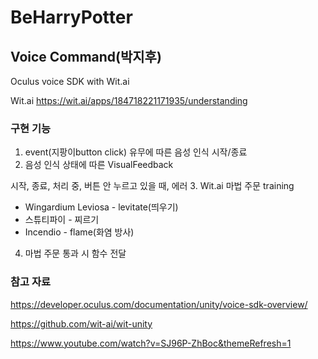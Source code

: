 # BeHarryPotter

## Voice Command(박지후)
Oculus voice SDK with Wit.ai

Wit.ai 
https://wit.ai/apps/184718221171935/understanding

### 구현 기능
1. event(지팡이button click) 유무에 따른 음성 인식 시작/종료
2. 음성 인식 상태에 따른 VisualFeedback 

  시작, 종료, 처리 중, 버튼 안 누르고 있을 때, 에러 
3. Wit.ai 마법 주문 training

  * Wingardium Leviosa - levitate(띄우기) 
  * 스튜티파이 - 찌르기 
  * Incendio - flame(화염 방사)
  
4. 마법 주문 통과 시 함수 전달

### 참고 자료
https://developer.oculus.com/documentation/unity/voice-sdk-overview/

https://github.com/wit-ai/wit-unity

https://www.youtube.com/watch?v=SJ96P-ZhBoc&themeRefresh=1
